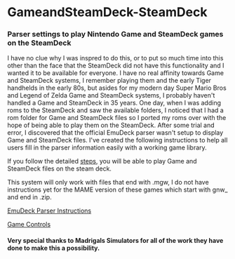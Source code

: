 # GameandSteamDeck-SteamDeck

### Parser settings to play Nintendo Game and SteamDeck games on the SteamDeck

I have no clue why I was inspred to do this, or to put so much time into this other than the face that the SteamDeck did not have this functionality and I wanted it to be available for everyone. I have no real affinity towards Game and SteamDeck systems, I remember playing them and the early Tiger handhelds in the early 80s, but asides for my modern day Super Mario Bros and Legend of Zelda Game and SteamDeck systems, I probably haven't handled a Game and SteamDeck in 35 years. One day, when I was adding roms to the SteamDeck and saw the available folders, I noticed that I had a rom folder for Game and SteamDeck files so I ported my roms over with the hope of being able to play them on the SteamDeck. After some trial and error, I discovered that the official EmuDeck parser wasn't setup to display Game and SteamDeck files. I've created the following instructions to help all users fill in the parser information easily with a working game library. 

If you follow the detailed [steps](/Instructions.md), you will be able to play Game and SteamDeck files on the steam deck. 

This system will only work with files that end with .mgw, I do not have instructions yet for the MAME version of these games which start with gnw_ and end in .zip. 

[EmuDeck Parser Instructions](/Instructions.md)

[Game Controls](/Game_Controls.md)
 <!-- [Artwork](/Artwork.md) -->
 <!-- [Game Names](/Names.md) -->
  

#### Very special thanks to Madrigals Simulators for all of the work they have done to make this a possibility. 
